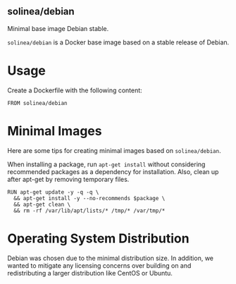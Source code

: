 solinea/debian
---

Minimal base image Debian stable.

`solinea/debian` is a Docker base image based on a stable release of Debian.

# Usage

Create a Dockerfile with the following content:

    FROM solinea/debian

# Minimal Images
Here are some tips for creating minimal images based on `solinea/debian`.

When installing a package, run `apt-get install` without considering
recommended packages as a dependency for installation. Also, clean up after
apt-get by removing temporary files.

    RUN apt-get update -y -q -q \
      && apt-get install -y --no-recommends $package \
      && apt-get clean \
      && rm -rf /var/lib/apt/lists/* /tmp/* /var/tmp/*

# Operating System Distribution
Debian was chosen due to the minimal distribution size. In addition, we wanted
to mitigate any licensing concerns over building on and redistributing a larger
distribution like CentOS or Ubuntu.
